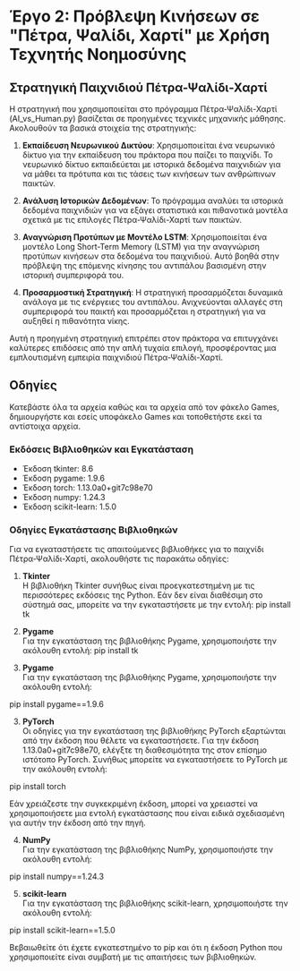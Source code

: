 # Έργο 2: Πρόβλεψη Κινήσεων σε "Πέτρα, Ψαλίδι, Χαρτί" με Χρήση Τεχνητής Νοημοσύνης
## Στρατηγική Παιχνιδιού Πέτρα-Ψαλίδι-Χαρτί

Η στρατηγική που χρησιμοποιείται στο πρόγραμμα Πέτρα-Ψαλίδι-Χαρτί (AI_vs_Human.py) βασίζεται σε προηγμένες τεχνικές μηχανικής μάθησης. Ακολουθούν τα βασικά στοιχεία της στρατηγικής:

1. **Εκπαίδευση Νευρωνικού Δικτύου**: Χρησιμοποιείται ένα νευρωνικό δίκτυο για την εκπαίδευση του πράκτορα που παίζει το παιχνίδι. Το νευρωνικό δίκτυο εκπαιδεύεται με ιστορικά δεδομένα παιχνιδιών για να μάθει τα πρότυπα και τις τάσεις των κινήσεων των ανθρώπινων παικτών.

2. **Ανάλυση Ιστορικών Δεδομένων**: Το πρόγραμμα αναλύει τα ιστορικά δεδομένα παιχνιδιών για να εξάγει στατιστικά και πιθανοτικά μοντέλα σχετικά με τις επιλογές Πέτρα-Ψαλίδι-Χαρτί των παικτών.

3. **Αναγνώριση Προτύπων με Μοντέλο LSTM**: Χρησιμοποιείται ένα μοντέλο Long Short-Term Memory (LSTM) για την αναγνώριση προτύπων κινήσεων στα δεδομένα του παιχνιδιού. Αυτό βοηθά στην πρόβλεψη της επόμενης κίνησης του αντιπάλου βασισμένη στην ιστορική συμπεριφορά του.

4. **Προσαρμοστική Στρατηγική**: Η στρατηγική προσαρμόζεται δυναμικά ανάλογα με τις ενέργειες του αντιπάλου. Ανιχνεύονται αλλαγές στη συμπεριφορά του παικτή και προσαρμόζεται η στρατηγική για να αυξηθεί η πιθανότητα νίκης.

Αυτή η προηγμένη στρατηγική επιτρέπει στον πράκτορα να επιτυγχάνει καλύτερες επιδόσεις από την απλή τυχαία επιλογή, προσφέροντας μια εμπλουτισμένη εμπειρία παιχνιδιού Πέτρα-Ψαλίδι-Χαρτί.

## Οδηγίες
Κατεβάστε όλα τα αρχεία καθώς και τα αρχεία από τον φάκελο Games, δημιουργήστε και εσείς υποφάκελο Games και τοποθετήστε εκεί τα αντίστοιχα αρχεία.

### Εκδόσεις Βιβλιοθηκών και Εγκατάσταση

- Έκδοση tkinter: 8.6
- Έκδοση pygame: 1.9.6
- Έκδοση torch: 1.13.0a0+git7c98e70
- Έκδοση numpy: 1.24.3
- Έκδοση scikit-learn: 1.5.0
### Οδηγίες Εγκατάστασης Βιβλιοθηκών

Για να εγκαταστήσετε τις απαιτούμενες βιβλιοθήκες για το παιχνίδι Πέτρα-Ψαλίδι-Χαρτί, ακολουθήστε τις παρακάτω οδηγίες:

1. **Tkinter**  
   Η βιβλιοθήκη Tkinter συνήθως είναι προεγκατεστημένη με τις περισσότερες εκδόσεις της Python. Εάν δεν είναι διαθέσιμη στο σύστημά σας, μπορείτε να την εγκαταστήσετε με την εντολή: pip install tk

   
2. **Pygame**  
Για την εγκατάσταση της βιβλιοθήκης Pygame, χρησιμοποιήστε την ακόλουθη εντολή:
pip install tk



2. **Pygame**  
Για την εγκατάσταση της βιβλιοθήκης Pygame, χρησιμοποιήστε την ακόλουθη εντολή:

pip install pygame==1.9.6



3. **PyTorch**  
Οι οδηγίες για την εγκατάσταση της βιβλιοθήκης PyTorch εξαρτώνται από την έκδοση που θέλετε να εγκαταστήσετε. Για την έκδοση 1.13.0a0+git7c98e70, ελέγξτε τη διαθεσιμότητα της στον επίσημο ιστότοπο PyTorch. Συνήθως μπορείτε να εγκαταστήσετε το PyTorch με την ακόλουθη εντολή:

pip install torch


Εάν χρειάζεστε την συγκεκριμένη έκδοση, μπορεί να χρειαστεί να χρησιμοποιήσετε μια εντολή εγκατάστασης που είναι ειδικά σχεδιασμένη για αυτήν την έκδοση από την πηγή.

4. **NumPy**  
Για την εγκατάσταση της βιβλιοθήκης NumPy, χρησιμοποιήστε την ακόλουθη εντολή:

pip install numpy==1.24.3


5. **scikit-learn**  
Για την εγκατάσταση της βιβλιοθήκης scikit-learn, χρησιμοποιήστε την ακόλουθη εντολή:

pip install scikit-learn==1.5.0


Βεβαιωθείτε ότι έχετε εγκατεστημένο το pip και ότι η έκδοση Python που χρησιμοποιείτε είναι συμβατή με τις απαιτήσεις των βιβλιοθηκών.

